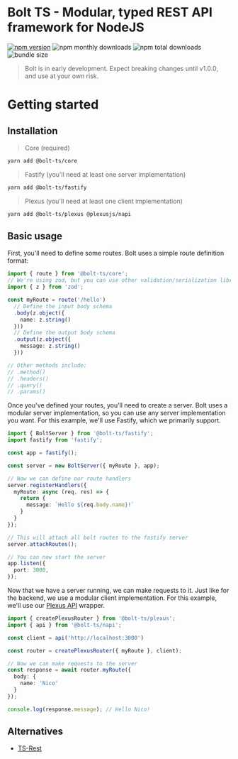 # Bolt TS - Modular, typed REST API framework for NodeJS

[![npm version](https://badge.fury.io/js/@bolt-ts%2Fcore.svg)](https://badge.fury.io/js/@bolt-ts%2Fcore)
![npm monthly downloads](https://img.shields.io/npm/dw/@bolt-ts/core?style=flat)
![npm total downloads](https://img.shields.io/npm/dt/@bolt-ts/core?style=flat)
![bundle size](https://img.shields.io/bundlephobia/min/@bolt-ts/core?style=flat)

> Bolt is in early development. Expect breaking changes until v1.0.0, and use at your own risk.

# Getting started

## Installation

> Core (required)
```bash
yarn add @bolt-ts/core
```

> Fastify (you'll need at least one server implementation)
```bash
yarn add @bolt-ts/fastify
```

> Plexus (you'll need at least one client implementation)
```bash
yarn add @bolt-ts/plexus @plexusjs/napi
```

## Basic usage

First, you'll need to define some routes. Bolt uses a simple route definition format:

```typescript
import { route } from '@bolt-ts/core';
// We're using zod, but you can use other validation/serialization libraries, as long as they're compatible with bolt
import { z } from 'zod';

const myRoute = route('/hello')
  // Define the input body schema
  .body(z.object({
    name: z.string()
  }))
  // Define the output body schema
  .output(z.object({
    message: z.string()
  }))

// Other methods include:
// .method()
// .headers()
// .query()
// .params()
```

Once you've defined your routes, you'll need to create a server. Bolt uses a modular server implementation, so you can use any server implementation you want. For this example, we'll use Fastify, which we primarily support.

```typescript
import { BoltServer } from '@bolt-ts/fastify';
import fastify from 'fastify';

const app = fastify();

const server = new BoltServer({ myRoute }, app);

// Now we can define our route handlers
server.registerHandlers({
  myRoute: async (req, res) => {
    return {
      message: `Hello ${req.body.name}!`
    }
  }
});

// This will attach all bolt routes to the fastify server
server.attachRoutes();

// You can now start the server
app.listen({
  port: 3000,
});
```

Now that we have a server running, we can make requests to it. Just like for the backend, we use a modular client implementation. For this example, we'll use our [Plexus API](https://plexusjs.org/docs/plexus-api/usage) wrapper.

```typescript
import { createPlexusRouter } from '@bolt-ts/plexus';
import { api } from '@bolt-ts/napi';

const client = api('http://localhost:3000')

const router = createPlexusRouter({ myRoute }, client);

// Now we can make requests to the server
const response = await router.myRoute({
  body: {
    name: 'Nico'
  }
});

console.log(response.message); // Hello Nico!
```

## Alternatives

- [TS-Rest](https://ts-rest.com/)